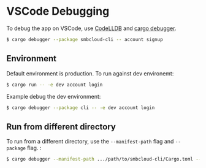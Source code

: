 # VSCode Debugging

To debug the app on VSCode, use [CodeLLDB](https://marketplace.visualstudio.com/items?itemName=vadimcn.vscode-lldb) and [cargo debugger](https://github.com/jkelleyrtp/cargo-debugger).

```bash
$ cargo debugger --package smbcloud-cli -- account signup
```


## Environment

Default environment is production. To run against dev environemt:
```bash
$ cargo run -- -e dev account login
```

Example debug the dev environment:
```bash
$ cargo debugger --package cli -- -e dev account login
```

## Run from different directory

To run from a different directory, use the `--manifest-path` flag and `--package` flag. :
```bash
$ cargo debugger --manifest-path .../path/to/smbcloud-cli/Cargo.toml --package smbcloud-cli -- -e dev account login
```
